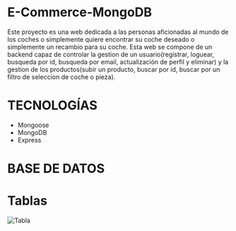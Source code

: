 # E-Commerce-MongoDB

Este proyecto es una web dedicada a las personas aficionadas al mundo de los coches o simplemente quiere encontrar su coche deseado o simplemente un recambio para su coche.
Esta web se compone de un backend capaz de controlar la gestion de un usuario(registrar, loguear, busqueda por id, busqueda por email, actualización de perfil y eliminar) y la gestion de los productos(subir un producto, buscar por id, buscar por un filtro de seleccion de coche o pieza).

# TECNOLOGÍAS
  - Mongoose
  - MongoDB
  - Express
  
# BASE DE DATOS
  # Tablas
  ![Tabla](https://user-images.githubusercontent.com/65704344/106328904-dc856e00-6280-11eb-8020-81e07a208a80.jpg)


